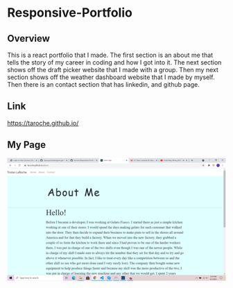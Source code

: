 # Responsive-Portfolio


## Overview

This is a react portfolio that I made. The first section is an about me that tells the story of my career in coding and how I got into it. The next section shows off the draft picker website that I made with a group. Then my next section shows off the weather dashboard website that I made by myself. Then there is an contact section that has linkedin, and github page. 

## Link

https://taroche.github.io/

## My Page

![Image of page](./src/Images/About-me-page.png)